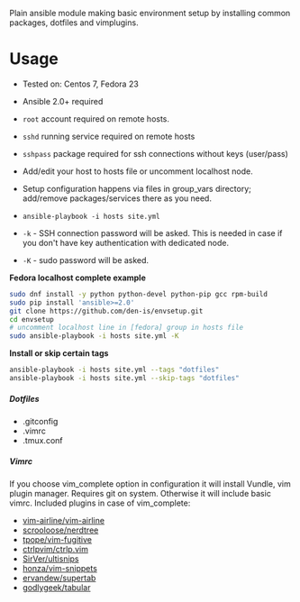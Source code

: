 Plain ansible module making basic environment setup by installing common packages, dotfiles and vimplugins.

# Usage
- Tested on: Centos 7, Fedora 23
- Ansible 2.0+ required
- `root` account required on remote hosts.
- `sshd` running service required on remote hosts
- `sshpass` package required for ssh connections without keys (user/pass)


- Add/edit your host to hosts file or uncomment localhost node.
- Setup configuration happens via files in group_vars directory; add/remove packages/services there as you need.
- `ansible-playbook -i hosts site.yml`
- `-k` - SSH connection password will be asked. This is needed in case if you don't have key authentication with dedicated node.
- `-K` - sudo password will be asked.

**Fedora localhost complete example**
```bash
sudo dnf install -y python python-devel python-pip gcc rpm-build
sudo pip install 'ansible>=2.0'
git clone https://github.com/den-is/envsetup.git
cd envsetup
# uncomment localhost line in [fedora] group in hosts file
sudo ansible-playbook -i hosts site.yml -K
```
**Install or skip certain tags**
```bash
ansible-playbook -i hosts site.yml --tags "dotfiles" 
ansible-playbook -i hosts site.yml --skip-tags "dotfiles"
```

##### Dotfiles
- .gitconfig
- .vimrc
- .tmux.conf

##### Vimrc
If you choose vim_complete option in configuration it will install Vundle, vim plugin manager. Requires git on system. Otherwise it will include basic vimrc. Included plugins in case of vim_complete:
- [vim-airline/vim-airline][1]
- [scrooloose/nerdtree][2]
- [tpope/vim-fugitive][3]
- [ctrlpvim/ctrlp.vim][4]
- [SirVer/ultisnips][5]
- [honza/vim-snippets][6]
- [ervandew/supertab][7]
- [godlygeek/tabular][8]

[1]: https://github.com/vim-airline/vim-airline
[2]: https://github.com/scrooloose/nerdtree
[3]: https://github.com/tpope/vim-fugitive
[4]: https://github.com/ctrlpvim/ctrlp.vim
[5]: https://github.com/SirVer/ultisnips
[6]: https://github.com/honza/vim-snippets
[7]: https://github.com/ervandew/supertab
[8]: https://github.com/godlygeek/tabular
